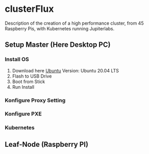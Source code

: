 # clusterFlux
Description of the creation of a high performance cluster, from 45 Raspberry Pis, with Kubernetes running Jupiterlabs.

## Setup Master (Here Desktop PC)
### Install OS
1. Download here [Ubuntu](https://ubuntu.com/download/desktop) Version: Ubuntu 20.04 LTS
2. Flash to USB Drive
3. Boot from Stick
4. Run Install

### Konfigure Proxy Setting

### Konfigure PXE

### Kubernetes

## Leaf-Node (Raspberry PI)



